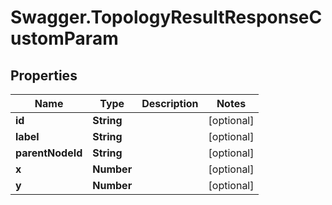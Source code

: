 # Swagger.TopologyResultResponseCustomParam

## Properties
Name | Type | Description | Notes
------------ | ------------- | ------------- | -------------
**id** | **String** |  | [optional] 
**label** | **String** |  | [optional] 
**parentNodeId** | **String** |  | [optional] 
**x** | **Number** |  | [optional] 
**y** | **Number** |  | [optional] 


